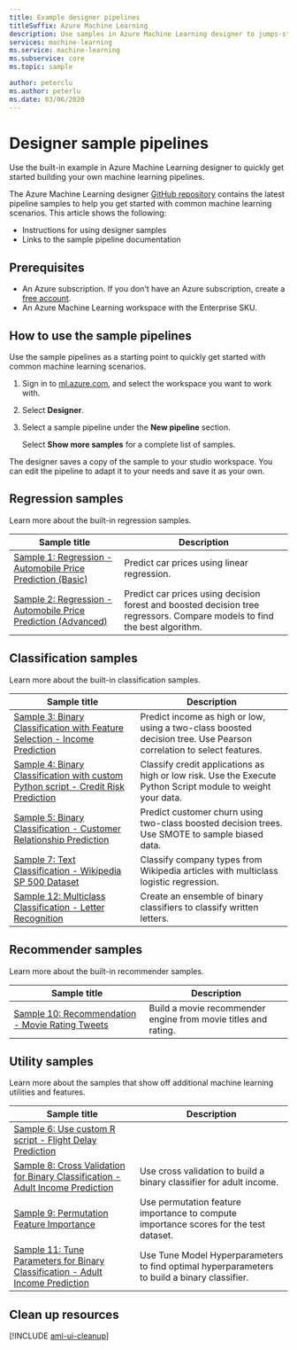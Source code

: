 ```yaml
---
title: Example designer pipelines
titleSuffix: Azure Machine Learning
description: Use samples in Azure Machine Learning designer to jumps-start your machine learning pipelines.
services: machine-learning
ms.service: machine-learning
ms.subservice: core
ms.topic: sample

author: peterclu
ms.author: peterlu
ms.date: 03/06/2020
---
```

# Designer sample pipelines

Use the built-in example in Azure Machine Learning designer to quickly get started building your own machine learning pipelines.

The Azure Machine Learning designer [GitHub repository](https://github.com/Azure/MachineLearningDesigner) contains the latest pipeline samples to help you get started with common machine learning scenarios. This article shows the following:

- Instructions for using designer samples
- Links to the sample pipeline documentation

## Prerequisites

* An Azure subscription. If you don't have an Azure subscription, create a [free account](https://aka.ms/AMLFree).
* An Azure Machine Learning workspace with the Enterprise SKU.


## How to use the sample pipelines

Use the sample pipelines as a starting point to quickly get started with common machine learning scenarios.

1. Sign in to <a href="https://ml.azure.com?tabs=jre" target="_blank">ml.azure.com</a>, and select the workspace you want to work with.

1. Select **Designer**.

1. Select a sample pipeline under the **New pipeline** section.

    Select **Show more samples** for a complete list of samples.

The designer saves a copy of the sample to your studio workspace. You can edit the pipeline to adapt it to your needs and save it as your own. 

## Regression samples

Learn more about the built-in regression samples.

| Sample title | Description | 
| --- | --- |
| [Sample 1: Regression - Automobile Price Prediction (Basic)]() | Predict car prices using linear regression. |
| [Sample 2: Regression - Automobile Price Prediction (Advanced)]() | Predict car prices using decision forest and boosted decision tree regressors. Compare models to find the best algorithm.

## Classification samples

Learn more about the built-in classification samples.

| Sample title | Description | 
| --- | --- |
| [Sample 3: Binary Classification with Feature Selection - Income Prediction]() | Predict income as high or low, using a two-class boosted decision tree. Use Pearson correlation to select features.
| [Sample 4: Binary Classification with custom Python script - Credit Risk Prediction]() | Classify credit applications as high or low risk. Use the Execute Python Script module to weight your data.
| [Sample 5: Binary Classification - Customer Relationship Prediction]() | Predict customer churn using two-class boosted decision trees. Use SMOTE to sample biased data.
| [Sample 7: Text Classification - Wikipedia SP 500 Dataset]() | Classify company types from Wikipedia articles with multiclass logistic regression. |
| [Sample 12: Multiclass Classification - Letter Recognition]() | Create an ensemble of binary classifiers to classify written letters. |

## Recommender samples

Learn more about the built-in recommender samples.

| Sample title | Description | 
| --- | --- |
| [Sample 10: Recommendation - Movie Rating Tweets]() | Build a movie recommender engine from movie titles and rating. |

## Utility samples

Learn more about the samples that show off additional machine learning utilities and features.

| Sample title | Description | 
| --- | --- |
| [Sample 6: Use custom R script - Flight Delay Prediction]() |
| [Sample 8: Cross Validation for Binary Classification - Adult Income Prediction]() | Use cross validation to build a binary classifier for adult income.
| [Sample 9: Permutation Feature Importance]() | Use permutation feature importance to compute importance scores for the test dataset. 
| [Sample 11: Tune Parameters for Binary Classification - Adult Income Prediction]() | Use Tune Model Hyperparameters to find optimal hyperparameters to build a binary classifier. |

## Clean up resources

[!INCLUDE [aml-ui-cleanup](../../includes/aml-ui-cleanup.md)]
